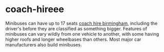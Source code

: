 # coach-hireee
Minibuses can have up to 17 seats [coach hire birmingham](https://britroute.co.uk/how-coach-hire-birmingham-is-perfect-for-group-travels/), including the driver's before they are classified as something bigger. Features of minibuses can vary wildly from one vehicle to another, with some having higher roofs and longer wheelbases than others. Most major car manufacturers also build minibuses.
